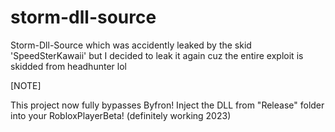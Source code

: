 # storm-dll-source
Storm-Dll-Source which was accidently leaked by the skid 'SpeedSterKawaii' but I decided to leak it again cuz the entire exploit is skidded from headhunter lol

[NOTE]

This project now fully bypasses Byfron! Inject the DLL from "Release" folder into your RobloxPlayerBeta! (definitely working 2023)
